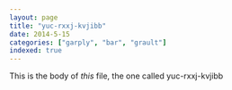 ```yaml
---
layout: page
title: "yuc-rxxj-kvjibb"
date: 2014-5-15
categories: ["garply", "bar", "grault"]
indexed: true
---
```

This is the body of _this_ file, the one called yuc-rxxj-kvjibb
